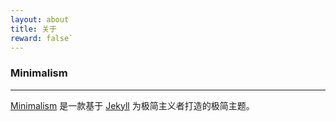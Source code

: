 ```yaml
---
layout: about
title: 关于
reward: false`  
---
```


### Minimalism

---

[Minimalism] 是一款基于 [Jekyll] 为极简主义者打造的极简主题。

[Minimalism]: https://github.com/showzeng/Minimalism
[Jekyll]: https://jekyllrb.com/
